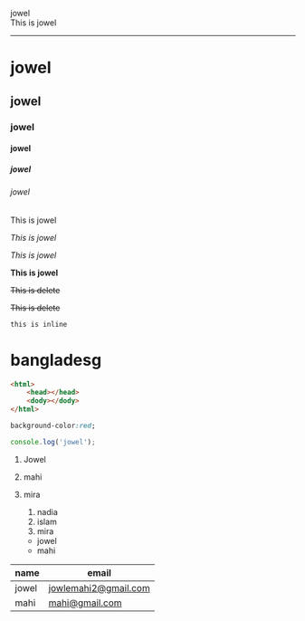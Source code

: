<!-- markdown -->
<!--2 spece for new line-->
<!--3'---' for horizontal role-->
jowel  
This is jowel

---  

# jowel
## jowel
### jowel
#### jowel
##### jowel
###### jowel

<!-- paragraph -->
<p>This is jowel</p>
<!-- italic -->
<i>This is jowel</i>

  _This is jowel_  
  <!-- strong or bold -->
  __This is jowel__

  <!-- delete -->
  <del>This is delete</del>

  ~~This is delete~~

  <!-- inline -->
  `this is inline`
  <h1>bangladesg</h1>

  ```html
  <html>
      <head></head>
      <dody></dody>
  </html>
  ```

  ```css
background-color:red;
  ```

  ```javascript
  console.log('jowel');
  ```

  <!-- order list -->

  1. Jowel
  2. mahi
  3. mira
      1. nadia
      2. islam
      3. mira

      <!-- unorder list -->

      - jowel
      - mahi 

|name | email|
| ----- | ----- | 
|jowel|jowlemahi2@gmail.com|
|mahi|mahi@gmail.com|
